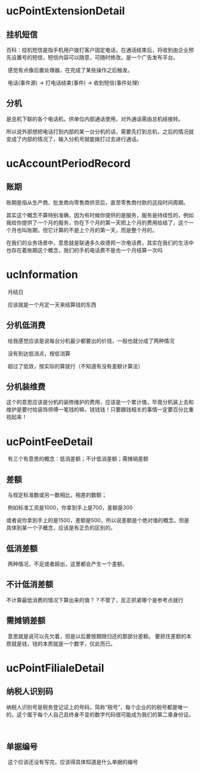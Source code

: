 # ucPointExtensionDetail

## 	挂机短信

​		百科：挂机短信是指手机用户拨打客户固定电话，在通话结束后，将收到由企业预先设置号的短信，短信内容可以随意，可随时修改。是一个广告发布平台。

​	感觉有点像后置处理器，在完成了某些操作之后触发。

​	电话(事件源)  ->  打电话结束(事件) ->  收到短信(事件处理)



## 	分机

​		是总机下联的各个电话机，供单位内部通话使用，对外通话需由总机结接转。

​		所以说外部想把电话打到内部的某一台分机的话，需要先打到总机，之后的情况就变成了内部的情况了，输入分机号就能拨打过去进行通话。





# ucAccountPeriodRecord

## 	账期

​	账期是指从生产商、批发商向零售商供货后，直至零售商付款的这段时间周期。

​	其实这个概念不算特别准确，因为有时候你提供的是服务，服务是持续性的，例如我给你提供了一个月的服务，你在下个月的第一天把上个月的费用给结了，这个一个月也叫账期，但它计算的不是上个月的第一天，而是整个月的。

​	在我们的业务场景中，意思就是联通多久收德邦一次电话费，其实在我们的生活中也存在着账期这个概念，我们的手机电话费不是也一个月结算一次吗





# ucInformation

​	月结日

​	应该就是一个月定一天来结算钱的东西

## 	分机低消费

​	给我感觉应该是说每台分机最少都要出的价钱，一般也就分成了两种情况

​	没有到达低消点，按低消算

​	超过了低效，按实际的算就行（不知道有没有差额计算法）

## 	分机装维费

​	这个的意思应该是分机的装修维护的费用，应该是一个累计值，毕竟分机装上去和维护是要付给装饰师傅一笔钱的嘛，钱钱钱！只要跟钱相关的事情一定要百分比重视起来！	



# ucPointFeeDetail

​	有三个有意思的概念：低消差额；不计低消差额；需摊销差额

## 	差额

​		与规定标准数或另一数相比，相差的数额；

​		例如标准工资是1000，你拿到手上是700，差额是300

​		或者说你拿到手上的是1500，差额是500，所以说差额是个绝对值的概念。但是具体到某一个子概念，应该是有正负的区别的。

## 	低消差额

​		两种情况，不足或者超出，这里都会产生一个差额。

## 	不计低消差额

​		不计算最低消费的情况下算出来的值？？不管了，反正抓紧哪个是参考点就行

## 	需摊销差额

​		意思就是说可以先欠着，但是以后要按期限归还的那部分差额。	要抓住差额的本质就是钱，钱的本质就是一个数字，仅此而已。



# ucPointFilialeDetail

## 		纳税人识别码

​			纳税人识别号是税务登记证上的号码，简称“税号”，每个企业的的税号都是唯一的。这个属于每个人自己且终身不变的数字代码很可能成为我们的第二章身份证。

​	

## 		单据编号

​			这个应该还没有写完，应该得具体知道是什么单据的编号





​		

​		

​		



​	





​		